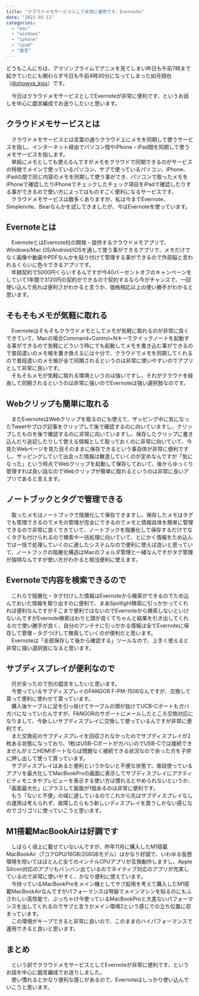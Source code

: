 ```yaml
---
title: "クラウドメモサービスとして非常に優秀です、Evernote"
date: "2021-01-11"
categories: 
  - "mac"
  - "windows"
  - "iphone"
  - "ipad"
  - "戯言"
---
```


どうもこんにちは、アマゾンプライムでアニメを見てしまい昨日も午前7時まで起きていたにも関わらず今日も午前4時30分になってしまった如月翔也（[@showya\_kiss](http://twitter.com/showya_kiss)）です。  
  
　今日はクラウドメモサービスとしてEvernoteが非常に便利です、というお話しを中心に戯言編成でお送りしたいと思います。  

## クラウドメモサービスとは

　クラウドメモサービスとは言葉の通りクラウド上にメモを同期して使うサービスを指し、インターネット経由でパソコン間やiPhone・iPad間を同期して使うメモサービスを指します。  
　単純にメモとしても使えるんですがメモをクラウドで同期できるのがサービスの特徴でメインで使っているパソコン、サブで使っているパソコン、iPhone、iPadの間で同じ内容のメモを同期して使う事ができ、パソコンで取ったメモをiPhoneで確認したりiPhoneでチェックしたチェック項目をiPadで確認したりする事ができるので使い方によってはものすごく便利になるサービスです。  
　クラウドメモサービスは数多くありますが、私は今までEvernote、Simplenote、Bearなんかを試してきましたが、今はEvernoteを使っています。  

## Evernoteとは

　EvernoteとはEvernote社の開発・提供するクラウドメモアプリで、Windows/Mac OS/Android/iOSを通して使う事ができるアプリで、メモだけでなく画像や動画やPDFなんかを貼り付けて管理する事ができるので外部脳と言われるくらいに色々できるアプリです。  
　年額契約で5000円くらいするんですが今40パーセントオフのキャンペーンをしていて1年間で3120円の契約ができるので契約するなら今がチャンスで、一回使い込んで見れば便利さがわかると言うか、価格相応以上の使い勝手がわかると思います。  

## そもそもメモが気軽に取れる

　Evernoteはそもそもクラウドメモとしてメモが気軽に取れるのが非常に良くできていて、Macの場合Command+Control+Nキーでクイックノートを起動する事ができるので気軽にどういう時にでも起動してメモを書き込む事ができるので普段遣いのメモ帳を置き換えるには十分で、クラウドでメモを同期してくれるので普段遣いのメモ帳が全て同期されるというのは非常に使いやすいのでアプリとして非常に良いです。  
　そもそもメモが気軽に取れる環境というのは強いですし、それがクラウドを経由して同期されるというのは非常に強いのでEvernoteは強い選択肢なのです。  

## Webクリップも簡単に取れる

　またEvernoteはWebクリップを取るのにも使えて、ザッピング中に気になったTweetやブログ記事をクリップして後で確認するのに向いていますし、クリップしたものを後で確認するのに非常に向いていますし、保存したクリップに書き込んだり追記したりして使える情報として取っておくのに非常に向いていて、今見たWebページを見た目そのままに保存できるという事自体が非常に便利ですし、ザッピングしていて出会った情報は散逸していくのが定めなんですが「気になった」という時点でWebクリップを起動して保存しておいて、後からゆっくり管理すれば良い話なのでWebクリップが簡単に取れるというのは非常に良いアプリであると言えます。  

## ノートブックとタグで管理できる

　取ったメモはノートブックで階層化して保存できますし、保存したメモはタグでも管理できるのでメモの管理が完全にできるのでメモと情報自体を簡単に管理できるので非常に良くできていて、ノートブックを階層化して保存するだけでなくタグも付けられるので検索や一括処理に向いていて、とにかく情報をため込んでは一括で処理していくのに適したシステムなので便利に使えば良いと思っていて、ノートブックの階層化構造はMacのフォルダ管理と一緒なんですがタグ管理が独特なんですが使い方がわかると相当便利に使えます。  

## Evernoteで内容を検索できるので

　これらで階層化・タグ付けした情報はEvernoteから検索ができるのでため込んでおいた情報を取り出すのに便利で、まあSpotlight検索に引っかかってくれれば便利なんですがそこまで便利ではないのでEvernoteから検索しないといけないんですがEvernote検索はわりと頭が良くてちゃんと結果を引き出してくれるので使い勝手が良く、自分のアンテナに引っかかる情報は全てEvernoteに保存して管理・タグつけして検索していくのが便利だと思います。  
　Evernoteは「全部保存して後から確認する」ツールなので、上手く使えると非常に強い選択肢になると思います。  

## サブディスプレイが便利なので

　尺が余ったので別の戯言をしたいと思います。  
　今使っているサブディスプレイのFANGOR F-PM-1506なんですが、交換して貰って便利に使わせて貰っています。  
　購入後ケーブルに足を引っ掛けてケーブルの頭が抜けてUCB-Cポートもガバガバになっていたんですが、FANGORのサポートにメールしたところ交換対応になりまして、今新しいサブディスプレイに交換して使っているんですが非常に便利です。  
　また交換前のサブディスプレイを回収されなかったのでサブディスプレイが2枚ある状態になっており、1枚はUSB-CポートがガバいのでUSB-Cでは接続できませんがミニHDMIポートならば問題なく接続できる状況なので余った方を子供に押し出して使って貰っています。  
　サブディスプレイはあると便利というかないと不便な状態で、普段使っているアプリを最大化してMacBookProの画面に表示してサブディスプレイにアクティビティモニタやプレビューを表示する使い方は慣れるとやめられないというか、「画面最大化」にプラスして画面が1個あるのは非常に便利です。  
　もう「ないと不便」の域に達しているのでこれから先はサブディスプレイなしの運用は考えられず、故障したらもう新しいディスプレイを買うしかない感じなのでゴリゴリに使っていこうと思います。  

## M1搭載MacBookAirは好調です

　しばらく俎上に載せていないんですが、昨年11月に購入したM1搭載MacBookAir（7コアGPU/16GB/256GBモデル）はかなり好調で、いわゆる仮想環境を除いてはほとんど全てのインテルCPUアプリが互換動作しますし、Apple Silicon対応のアプリもバンバン出ているのでネイティブ対応のアプリが充実しているので非常に使いやすく、かなり便利に使えています。  
　今持っているMacBookProをメイン機としてサブ起用を考えて購入したM1搭載MacBookAirなんですがパフォーマンスは弩級でメインマシンを貼るのにもふさわしい高性能で、ぶっちゃけ今使っているMacBookProと大差ないパフォーマンスを出してくれるのでサブと言うかメイン環境2という感じでの立ち位置に収まっています。  
　この環境がキープできると非常に良いので、このままのハイパフォーマンスで運用できると良いと思います。  

## まとめ

　という訳でクラウドメモサービスとしてEvernoteが非常に便利です、というお話を中心に戯言編成でお送りしました。  
　使い慣れるとかなり便利な感じがあるので、Evernoteはしっかり使い込んでいこうと思います。
